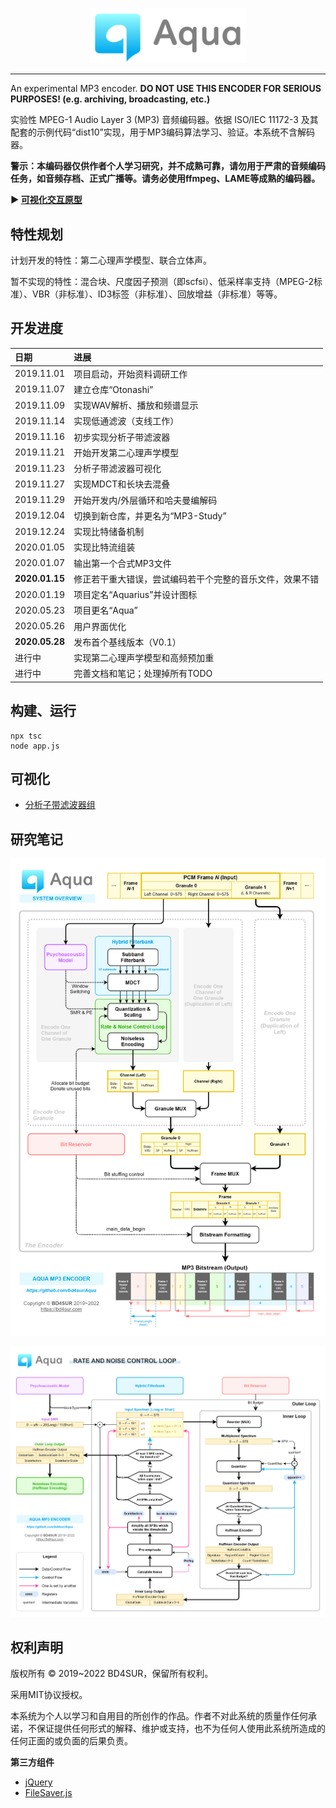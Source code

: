 
<p align="center"><img src="./documentation/logo.png" width="250"></p>

------

An experimental MP3 encoder. **DO NOT USE THIS ENCODER FOR SERIOUS PURPOSES! (e.g. archiving, broadcasting, etc.)**

实验性 MPEG-1 Audio Layer 3 (MP3) 音频编码器。依据 ISO/IEC 11172-3 及其配套的示例代码“dist10”实现，用于MP3编码算法学习、验证。本系统不含解码器。

**警示：本编码器仅供作者个人学习研究，并不成熟可靠，请勿用于严肃的音频编码任务，如音频存档、正式广播等。请务必使用ffmpeg、LAME等成熟的编码器。**

**▶ [可视化交互原型](https://bd4sur.com/Aqua/index.html)**

## 特性规划

计划开发的特性：第二心理声学模型、联合立体声。

暂不实现的特性：混合块、尺度因子预测（即scfsi）、低采样率支持（MPEG-2标准）、VBR（非标准）、ID3标签（非标准）、回放增益（非标准）等等。

## 开发进度

|日期|进展|
|:----|:----|
|2019.11.01|项目启动，开始资料调研工作|
|2019.11.07|建立仓库“Otonashi”|
|2019.11.09|实现WAV解析、播放和频谱显示|
|2019.11.14|实现低通滤波（支线工作）|
|2019.11.16|初步实现分析子带滤波器|
|2019.11.21|开始开发第二心理声学模型|
|2019.11.23|分析子带滤波器可视化|
|2019.11.27|实现MDCT和长块去混叠|
|2019.11.29|开始开发内/外层循环和哈夫曼编解码|
|2019.12.04|切换到新仓库，并更名为“MP3-Study”|
|2019.12.24|实现比特储备机制|
|2020.01.05|实现比特流组装|
|2020.01.07|输出第一个合式MP3文件|
|**2020.01.15**|修正若干重大错误，尝试编码若干个完整的音乐文件，效果不错|
|2020.01.19|项目定名“Aquarius”并设计图标|
|2020.05.23|项目更名“Aqua”|
|2020.05.26|用户界面优化|
|**2020.05.28**|发布首个基线版本（V0.1）|
|进行中|实现第二心理声学模型和高频预加重|
|进行中|完善文档和笔记；处理掉所有TODO|

## 构建、运行

```
npx tsc
node app.js
```

## 可视化

- [分析子带滤波器组](https://bd4sur.com/Aqua/demo/Filterbank.html)

## 研究笔记

![编码器框图](./documentation/aqua-overview.png)

![码率和噪声控制循环](./documentation/aqua-rdo-loop.png)

## 权利声明

版权所有 © 2019~2022 BD4SUR，保留所有权利。

采用MIT协议授权。

本系统为个人以学习和自用目的所创作的作品。作者不对此系统的质量作任何承诺，不保证提供任何形式的解释、维护或支持，也不为任何人使用此系统所造成的任何正面的或负面的后果负责。

**第三方组件**

- [jQuery](https://jquery.com/)
- [FileSaver.js](https://github.com/eligrey/FileSaver.js)
